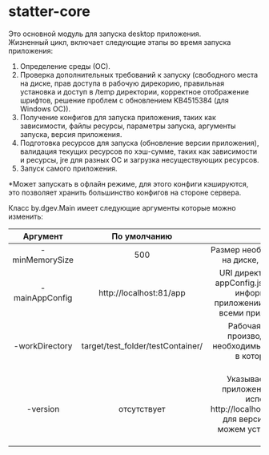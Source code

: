 # statter-core

Это основной модуль для запуска desktop приложения. <br>
Жизненный цикл, включает следующие этапы во время запуска приложения:
<ol>
<li>Определение среды (ОС).</li>
<li>Проверка дополнительных требований к запуску (свободного места на диске, прав доступа в рабочую дирекорию, правильная установка и доступ в /temp директории, корректное отображение шрифтов, решение проблем с обновлением KB4515384 (для Windows OC)).</li>
<li>Получение конфигов для запуска приложения, таких как зависимости, файлы ресурсы, параметры запуска, аргументы запуска, версия приложения.</li>
<li>Подготовка ресурсов для запуска (обновление версии приложения), валидация текущих ресурсов по хэш-сумме, таких как зависимости и ресурсы, jre для разных ОС и загрузка несуществующих ресурсов.</li>
<li>Запуск самого приложения.</li>
</ol>

*Может запускать в офлайн режиме, для этого конфиги кэшируются, это позволяет хранить большинство конфигов на стороне сервера.<br>

Класс by.dgev.Main имеет следующие аргументы которые можно изменить:<br>

| Аргумент | По умолчанию | Описание |
| :------: | :-----------: | :-------: |
| -minMemorySize| 500 |Размер необходимого свободного места на диске, для загрузку приложения|  
| -mainAppConfig| http://localhost:81/app |URI директории в которой находится appConfig.json, который содержит всю информацию о запускаемом приложении, этот конфиг используется всеми приложениями по умолчанию|  
| -workDirectory| target/test_folder/testContainer/ |Рабочая директория, куда будет производиться загрузка файлов, необходимых для работы приложения и в которой будет запускаться приложение |  
| -version| отсутствует |Указывает версию запускаемого приложения. Следовательно, будет использоваться конфиг http://localhost:81/app/1.0/appConfig.json для версии 1.0. Таким образом мы можем устанавливать старые версии приложения|  
